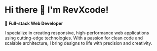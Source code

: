 # Hi there 👋 I'm RevXcode!

🚀 **Full-stack Web Developer**

I specialize in creating responsive, high-performance web applications using cutting-edge technologies. With a passion for clean code and scalable architecture, I bring designs to life with precision and creativity.
